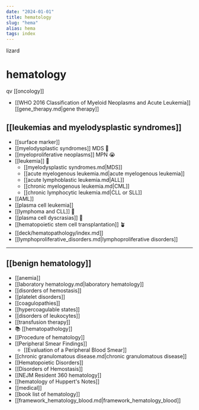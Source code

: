 ```yaml
---
date: "2024-01-01"
title: hematology
slug: "hema"
alias: hema
tags: index
---
```


lizard

# hematology

qv [[oncology]]

- [[WHO 2016 Classification of Myeloid Neoplasms and Acute Leukemia]]
[[gene_therapy.md|gene therapy]]


## [[leukemias and myelodysplastic syndromes]]

- [[surface marker]]
- [[myelodysplastic syndromes]] MDS 🌸
- [[myeloproliferative neoplasms]] MPN 😭
- [[leukemia]] 🍹
  - [[myelodysplastic syndromes.md|MDS]]
  - [[acute myelogenous leukemia.md|acute myelogenous leukemia]]
  - [[acute lymphoblastic leukemia.md|ALL]]
  - [[chronic myelogenous leukemia.md|CML]]
  - [[chronic lymphocytic leukemia.md|CLL or SLL]]
- [[AML]]
- [[plasma cell leukemia]]
- [[lymphoma and CLL]] 🍋
- [[plasma cell dyscrasias]] 🦀
- [[hematopoietic stem cell transplantation]] 🪴
- [[deck/hematopathology/index.md]]
- [[lymphoproliferative_disorders.md|lymphoproliferative disorders]]

---

## [[benign hematology]]

- [[anemia]]
- [[laboratory hematology.md|laboratory hematology]]
- [[disorders of hemostasis]]
- [[platelet disorders]]
- [[coagulopathies]]
- [[hypercoagulable states]]
- [[disorders of leukocytes]]
- [[transfusion therapy]]
- 📚 [[hematopathology]]
- [[Procedure of hematology]]
- [[Peripheral Smear Findings]]
  - [[Evaluation of a Peripheral Blood Smear]]
- [[chronic granulomatous disease.md|chronic granulomatous disease]]
- [[Hematopoietic Disorders]]
- [[Disorders of Hemostasis]]
- [[NEJM Resident 360 hematology]]
- [[hematology of Huppert's Notes]]
- [[medical]]
- [[book list of hematology]]
- [[framework_hematology_blood.md|framework_hematology_blood]]
